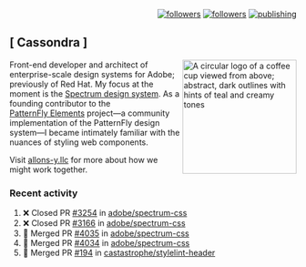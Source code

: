 <p align="right"><a rel="me" href="https://front-end.social/@castastrophe">
    <img alt="followers" title="Follow me on Mastodon" src="https://img.shields.io/mastodon/follow/109297102751309835?domain=https%3A%2F%2Ffront-end.social&label=Follow&logo=mastodon&logoColor=white&style=for-the-badge&labelColor=008080&color=006969"/></a>
  <a href="https://codepen.io/castastrophe/">
    <img alt="followers" title="Follow me on CodePen" src="https://img.shields.io/badge/23-1?color=640464&labelColor=7c007c&style=for-the-badge&logo=codepen&label=Follow"/></a>
<a href="https://castastrophe.medium.com/">
    <img alt="publishing" title="View articles on Medium" src="https://img.shields.io/badge/107-1?color=666&labelColor=444&label=subscribe&logo=medium&logoColor=white&style=for-the-badge"/></a>
</p>

## [&nbsp;Cassondra&nbsp;]

<img align="right" src="https://github-production-user-asset-6210df.s3.amazonaws.com/1840295/253016758-ba468774-1cd3-42c2-8f43-947b5eeb5edf.png" height="200" alt="A circular logo of a coffee cup viewed from above; abstract, dark outlines with hints of teal and creamy tones">

Front-end developer and architect of enterprise-scale design systems for Adobe; previously of Red Hat. My focus at the moment is the [Spectrum design system](https://github.com/adobe/spectrum-css). As a founding contributor to the [PatternFly&nbsp;Elements](https://github.com/patternfly/patternfly-elements) project&mdash;a community implementation of the PatternFly design system&mdash;I became intimately familiar with the nuances of styling web components.

Visit [allons-y.llc](http://allons-y.llc/) for more about how we might work together.

### Recent activity

<!--START_SECTION:activity-->
1. ❌ Closed PR [#3254](https://github.com/adobe/spectrum-css/pull/3254) in [adobe/spectrum-css](https://github.com/adobe/spectrum-css)
2. ❌ Closed PR [#3166](https://github.com/adobe/spectrum-css/pull/3166) in [adobe/spectrum-css](https://github.com/adobe/spectrum-css)
3. 🎉 Merged PR [#4035](https://github.com/adobe/spectrum-css/pull/4035) in [adobe/spectrum-css](https://github.com/adobe/spectrum-css)
4. 🎉 Merged PR [#4034](https://github.com/adobe/spectrum-css/pull/4034) in [adobe/spectrum-css](https://github.com/adobe/spectrum-css)
5. 🎉 Merged PR [#194](https://github.com/castastrophe/stylelint-header/pull/194) in [castastrophe/stylelint-header](https://github.com/castastrophe/stylelint-header)
<!--END_SECTION:activity-->
